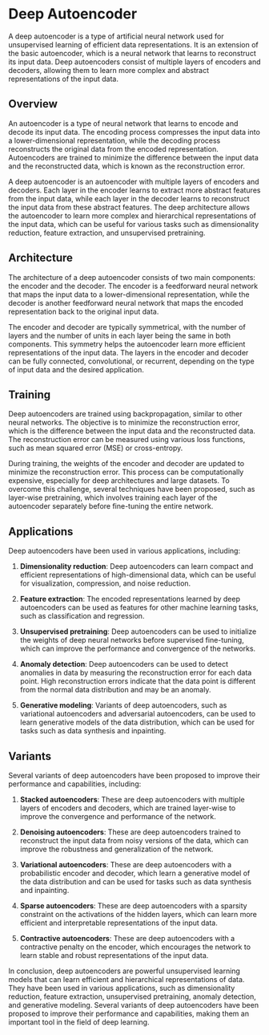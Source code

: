 # Deep Autoencoder

A deep autoencoder is a type of artificial neural network used for unsupervised learning of efficient data representations. It is an extension of the basic autoencoder, which is a neural network that learns to reconstruct its input data. Deep autoencoders consist of multiple layers of encoders and decoders, allowing them to learn more complex and abstract representations of the input data.

## Overview

An autoencoder is a type of neural network that learns to encode and decode its input data. The encoding process compresses the input data into a lower-dimensional representation, while the decoding process reconstructs the original data from the encoded representation. Autoencoders are trained to minimize the difference between the input data and the reconstructed data, which is known as the reconstruction error.

A deep autoencoder is an autoencoder with multiple layers of encoders and decoders. Each layer in the encoder learns to extract more abstract features from the input data, while each layer in the decoder learns to reconstruct the input data from these abstract features. The deep architecture allows the autoencoder to learn more complex and hierarchical representations of the input data, which can be useful for various tasks such as dimensionality reduction, feature extraction, and unsupervised pretraining.

## Architecture

The architecture of a deep autoencoder consists of two main components: the encoder and the decoder. The encoder is a feedforward neural network that maps the input data to a lower-dimensional representation, while the decoder is another feedforward neural network that maps the encoded representation back to the original input data.

The encoder and decoder are typically symmetrical, with the number of layers and the number of units in each layer being the same in both components. This symmetry helps the autoencoder learn more efficient representations of the input data. The layers in the encoder and decoder can be fully connected, convolutional, or recurrent, depending on the type of input data and the desired application.

## Training

Deep autoencoders are trained using backpropagation, similar to other neural networks. The objective is to minimize the reconstruction error, which is the difference between the input data and the reconstructed data. The reconstruction error can be measured using various loss functions, such as mean squared error (MSE) or cross-entropy.

During training, the weights of the encoder and decoder are updated to minimize the reconstruction error. This process can be computationally expensive, especially for deep architectures and large datasets. To overcome this challenge, several techniques have been proposed, such as layer-wise pretraining, which involves training each layer of the autoencoder separately before fine-tuning the entire network.

## Applications

Deep autoencoders have been used in various applications, including:

1. **Dimensionality reduction**: Deep autoencoders can learn compact and efficient representations of high-dimensional data, which can be useful for visualization, compression, and noise reduction.

2. **Feature extraction**: The encoded representations learned by deep autoencoders can be used as features for other machine learning tasks, such as classification and regression.

3. **Unsupervised pretraining**: Deep autoencoders can be used to initialize the weights of deep neural networks before supervised fine-tuning, which can improve the performance and convergence of the networks.

4. **Anomaly detection**: Deep autoencoders can be used to detect anomalies in data by measuring the reconstruction error for each data point. High reconstruction errors indicate that the data point is different from the normal data distribution and may be an anomaly.

5. **Generative modeling**: Variants of deep autoencoders, such as variational autoencoders and adversarial autoencoders, can be used to learn generative models of the data distribution, which can be used for tasks such as data synthesis and inpainting.

## Variants

Several variants of deep autoencoders have been proposed to improve their performance and capabilities, including:

1. **Stacked autoencoders**: These are deep autoencoders with multiple layers of encoders and decoders, which are trained layer-wise to improve the convergence and performance of the network.

2. **Denoising autoencoders**: These are deep autoencoders trained to reconstruct the input data from noisy versions of the data, which can improve the robustness and generalization of the network.

3. **Variational autoencoders**: These are deep autoencoders with a probabilistic encoder and decoder, which learn a generative model of the data distribution and can be used for tasks such as data synthesis and inpainting.

4. **Sparse autoencoders**: These are deep autoencoders with a sparsity constraint on the activations of the hidden layers, which can learn more efficient and interpretable representations of the input data.

5. **Contractive autoencoders**: These are deep autoencoders with a contractive penalty on the encoder, which encourages the network to learn stable and robust representations of the input data.

In conclusion, deep autoencoders are powerful unsupervised learning models that can learn efficient and hierarchical representations of data. They have been used in various applications, such as dimensionality reduction, feature extraction, unsupervised pretraining, anomaly detection, and generative modeling. Several variants of deep autoencoders have been proposed to improve their performance and capabilities, making them an important tool in the field of deep learning.
